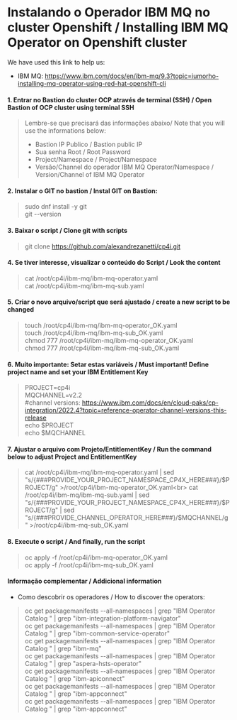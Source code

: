 # Instalando o Operador IBM MQ no cluster Openshift / Installing IBM MQ Operator on Openshift cluster

We have used this link to help us: 
- IBM MQ: https://www.ibm.com/docs/en/ibm-mq/9.3?topic=iumorho-installing-mq-operator-using-red-hat-openshift-cli

#### 1. Entrar no Bastion do cluster OCP através de terminal (SSH) / Open Bastion of OCP cluster using terminal SSH
> Lembre-se que precisará das informações abaixo/ Note that you will use the informations below:<br>
> - Bastion IP Publico / Bastion public IP<br>
> - Sua senha Root / Root Password<br>
> - Project/Namespace / Project/Namespace<br>
> - Versão/Channel do operador IBM MQ Operator/Namespace / Version/Channel of IBM MQ Operator

#### 2. Instalar o GIT no bastion / Instal GIT on Bastion:
> sudo dnf install -y git<br>
> git --version

#### 3. Baixar o script / Clone git with scripts
> git clone https://github.com/alexandrezanetti/cp4i.git

#### 4. Se tiver interesse, visualizar o conteúdo do Script / Look the content
> cat /root/cp4i/ibm-mq/ibm-mq-operator.yaml<br>
> cat /root/cp4i/ibm-mq/ibm-mq-sub.yaml

#### 5. Criar o novo arquivo/script que será ajustado / create a new script to be changed
> touch /root/cp4i/ibm-mq/ibm-mq-operator_OK.yaml<br>
> touch /root/cp4i/ibm-mq/ibm-mq-sub_OK.yaml<br>
> chmod 777 /root/cp4i/ibm-mq/ibm-mq-operator_OK.yaml<br>
> chmod 777 /root/cp4i/ibm-mq/ibm-mq-sub_OK.yaml

#### 6. Muito importante: Setar estas variáveis / Must important! Define project name and set your IBM Entitlement Key
> PROJECT=cp4i<br>
> MQCHANNEL=v2.2<br>
> #channel versions: https://www.ibm.com/docs/en/cloud-paks/cp-integration/2022.4?topic=reference-operator-channel-versions-this-release<br>
> echo $PROJECT<br>
> echo $MQCHANNEL

#### 7. Ajustar o arquivo com Projeto/EntitlementKey / Run the command below to adjust Project and EntitlementKey
> cat /root/cp4i/ibm-mq/ibm-mq-operator.yaml | sed "s/{###PROVIDE_YOUR_PROJECT_NAMESPACE_CP4X_HERE###}/$PROJECT/g" >/root/cp4i/ibm-mq-operator_OK.yaml<br>
> cat /root/cp4i/ibm-mq/ibm-mq-sub.yaml | sed "s/{###PROVIDE_YOUR_PROJECT_NAMESPACE_CP4X_HERE###}/$PROJECT/g" | sed "s/{###PROVIDE_CHANNEL_OPERATOR_HERE###}/$MQCHANNEL/g" >/root/cp4i/ibm-mq-sub_OK.yaml

#### 8. Execute o script / And finally, run the script
> oc apply -f /root/cp4i/ibm-mq-operator_OK.yaml<br>
> oc apply -f /root/cp4i/ibm-mq-sub_OK.yaml

#### Informação complementar / Addicional information
- Como descobrir os operadores / How to discover the operators:
> oc get packagemanifests --all-namespaces | grep "IBM Operator Catalog " | grep "ibm-integration-platform-navigator"<br>
> oc get packagemanifests --all-namespaces | grep "IBM Operator Catalog " | grep "ibm-common-service-operator"<br>
> oc get packagemanifests --all-namespaces | grep "IBM Operator Catalog " | grep "ibm-mq"<br>
> oc get packagemanifests --all-namespaces | grep "IBM Operator Catalog " | grep "aspera-hsts-operator"<br>
> oc get packagemanifests --all-namespaces | grep "IBM Operator Catalog " | grep "ibm-apiconnect"<br>
> oc get packagemanifests --all-namespaces | grep "IBM Operator Catalog " | grep "ibm-appconnect"<br>
> oc get packagemanifests --all-namespaces | grep "IBM Operator Catalog " | grep "ibm-appconnect"<br>
